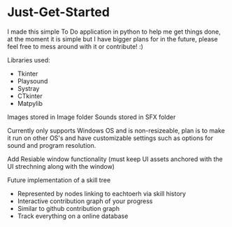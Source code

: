 # Just-Get-Started
I made this simple To Do application in python to help me get things done, at the moment it is simple but I have bigger plans for in the future, please feel free to mess around with it or contribute! :)


Libraries used:
- Tkinter
- Playsound
- Systray
- CTkinter
- Matpylib

Images stored in Image folder
Sounds stored in SFX folder

Currently only supports Windows OS and is non-resizeable, plan is to make it run on other OS's and have customizable settings such as options for sound and program resolution.

Add Resiable window functionality (must keep UI assets anchored with the UI strechning along with the window)

Future implementation of a skill tree
- Represented by nodes linking to eachtoerh via skill history
- Interactive contribution graph of your progress
- Similar to github contribution graph
- Track everything on a online database
